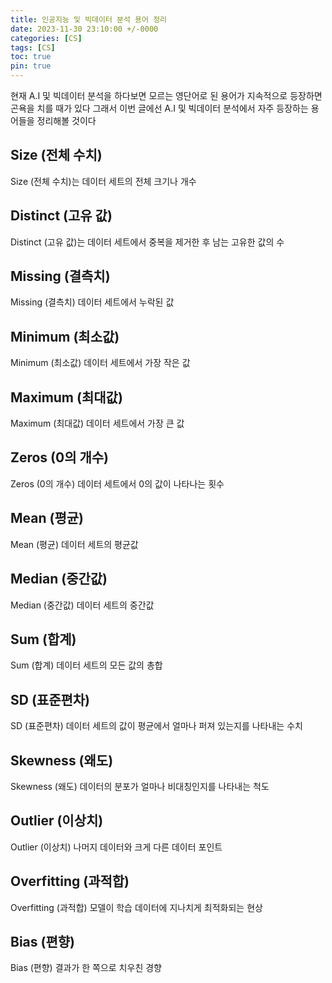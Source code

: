 ```yaml
---
title: 인공지능 및 빅데이터 분석 용어 정리
date: 2023-11-30 23:10:00 +/-0000
categories: [CS]
tags: [CS]
toc: true
pin: true
---
```


현재 A.I 및 빅데이터 분석을 하다보면 모르는 영단어로 된 용어가 지속적으로 등장하면 곤욕을 치를 때가 있다 그래서 이번 글에선 A.I 및 빅데이터 분석에서 자주 등장하는 용어들을 정리해볼 것이다

## Size (전체 수치)

Size (전체 수치)는 데이터 세트의 전체 크기나 개수

## Distinct (고유 값)

Distinct (고유 값)는 데이터 세트에서 중복을 제거한 후 남는 고유한 값의 수

## Missing (결측치) 

Missing (결측치) 데이터 세트에서 누락된 값

## Minimum (최소값)

Minimum (최소값) 데이터 세트에서 가장 작은 값

## Maximum (최대값) 

Maximum (최대값) 데이터 세트에서 가장 큰 값

## Zeros (0의 개수)

Zeros (0의 개수) 데이터 세트에서 0의 값이 나타나는 횟수

## Mean (평균) 

Mean (평균) 데이터 세트의 평균값

## Median (중간값)

Median (중간값) 데이터 세트의 중간값

## Sum (합계) 

Sum (합계) 데이터 세트의 모든 값의 총합

## SD (표준편차)

SD (표준편차) 데이터 세트의 값이 평균에서 얼마나 퍼져 있는지를 나타내는 수치

## Skewness (왜도)

Skewness (왜도) 데이터의 분포가 얼마나 비대칭인지를 나타내는 척도

## Outlier (이상치)

Outlier (이상치) 나머지 데이터와 크게 다른 데이터 포인트

## Overfitting (과적합)

Overfitting (과적합) 모델이 학습 데이터에 지나치게 최적화되는 현상

## Bias (편향)

Bias (편향) 결과가 한 쪽으로 치우친 경향
